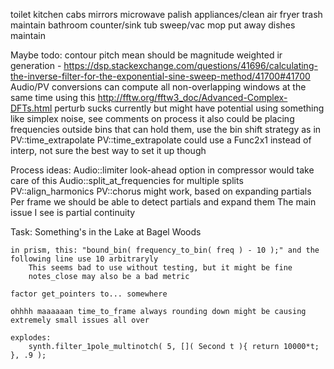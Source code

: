 toilet
kitchen cabs
mirrors
microwave
palish appliances/clean air fryer
trash maintain
bathroom counter/sink
tub
sweep/vac
mop
put away dishes maintain

Maybe todo:
	contour pitch mean should be magnitude weighted
	ir generation - https://dsp.stackexchange.com/questions/41696/calculating-the-inverse-filter-for-the-exponential-sine-sweep-method/41700#41700
	Audio/PV conversions can compute all non-overlapping windows at the same time using this http://fftw.org/fftw3_doc/Advanced-Complex-DFTs.html
	perturb sucks currently but might have potential using something like simplex noise, see comments on process
		it also could be placing frequencies outside bins that can hold them, use the bin shift strategy as in PV::time_extrapolate
	PV::time_extrapolate could use a Func2x1 instead of interp, not sure the best way to set it up though

Process ideas:
	Audio::limiter
		look-ahead option in compressor would take care of this
	Audio::split_at_frequencies for multiple splits
	PV::align_harmonics
	PV::chorus might work, based on expanding partials
		Per frame we should be able to detect partials and expand them
		The main issue I see is partial continuity 

Task:
	Something's in the Lake at Bagel Woods

	in prism, this: "bound_bin( frequency_to_bin( freq ) - 10 );" and the following line use 10 arbitraryly
		This seems bad to use without testing, but it might be fine
		notes_close may also be a bad metric

	factor get_pointers to... somewhere

	ohhhh maaaaaan time_to_frame always rounding down might be causing extremely small issues all over

	explodes:
		synth.filter_1pole_multinotch( 5, []( Second t ){ return 10000*t; }, .9 );


